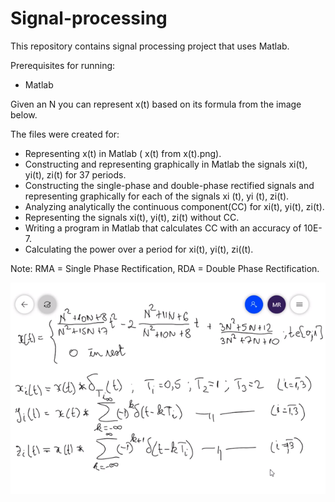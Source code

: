 # Signal-processing
This repository contains signal processing project that uses Matlab.

Prerequisites for running:
* Matlab

Given an N you can represent x(t) based on its formula from the image below.

The files were created for:
* Representing x(t) in Matlab ( x(t) from x(t).png). 
* Constructing and representing graphically in Matlab the signals xi(t), yi(t), zi(t) for 37 periods.
* Constructing the single-phase and double-phase rectified signals and representing graphically for each of the signals xi (t), yi (t), zi(t).
* Analyzing analytically the continuous component(CC) for xi(t), yi(t), zi(t).
* Representing the signals xi(t), yi(t), zi(t) without CC.
* Writing a program in Matlab that calculates CC with an accuracy of 10E-7.
* Calculating the power over a period for xi(t), yi(t), zi((t).

Note: RMA = Single Phase Rectification, RDA = Double Phase Rectification.

![x(t)](/x(t).png)
